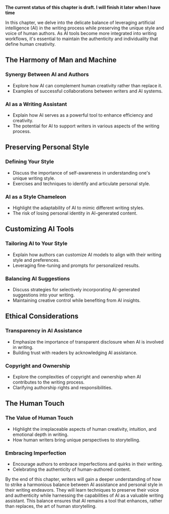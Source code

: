 **The current status of this chapter is draft. I will finish it later when I have time**

In this chapter, we delve into the delicate balance of leveraging artificial intelligence (AI) in the writing process while preserving the unique style and voice of human authors. As AI tools become more integrated into writing workflows, it's essential to maintain the authenticity and individuality that define human creativity.

The Harmony of Man and Machine
------------------------------

### Synergy Between AI and Authors

* Explore how AI can complement human creativity rather than replace it.
* Examples of successful collaborations between writers and AI systems.

### AI as a Writing Assistant

* Explain how AI serves as a powerful tool to enhance efficiency and creativity.
* The potential for AI to support writers in various aspects of the writing process.

Preserving Personal Style
-------------------------

### Defining Your Style

* Discuss the importance of self-awareness in understanding one's unique writing style.
* Exercises and techniques to identify and articulate personal style.

### AI as a Style Chameleon

* Highlight the adaptability of AI to mimic different writing styles.
* The risk of losing personal identity in AI-generated content.

Customizing AI Tools
--------------------

### Tailoring AI to Your Style

* Explain how authors can customize AI models to align with their writing style and preferences.
* Leveraging fine-tuning and prompts for personalized results.

### Balancing AI Suggestions

* Discuss strategies for selectively incorporating AI-generated suggestions into your writing.
* Maintaining creative control while benefiting from AI insights.

Ethical Considerations
----------------------

### Transparency in AI Assistance

* Emphasize the importance of transparent disclosure when AI is involved in writing.
* Building trust with readers by acknowledging AI assistance.

### Copyright and Ownership

* Explore the complexities of copyright and ownership when AI contributes to the writing process.
* Clarifying authorship rights and responsibilities.

The Human Touch
---------------

### The Value of Human Touch

* Highlight the irreplaceable aspects of human creativity, intuition, and emotional depth in writing.
* How human writers bring unique perspectives to storytelling.

### Embracing Imperfection

* Encourage authors to embrace imperfections and quirks in their writing.
* Celebrating the authenticity of human-authored content.

By the end of this chapter, writers will gain a deeper understanding of how to strike a harmonious balance between AI assistance and personal style in their writing endeavors. They will learn techniques to preserve their voice and authenticity while harnessing the capabilities of AI as a valuable writing assistant. This balance ensures that AI remains a tool that enhances, rather than replaces, the art of human storytelling.
